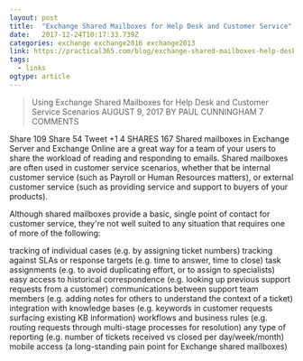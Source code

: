 ```yaml
---
layout: post 
title:  "Exchange Shared Mailboxes for Help Desk and Customer Service" 
date:   2017-12-24T10:17:33.739Z 
categories: exchange exchange2016 exchange2013
link: https://practical365.com/blog/exchange-shared-mailboxes-help-desk-customer-support/ 
tags:
  - links
ogtype: article 
---
```


> Using Exchange Shared Mailboxes for Help Desk and Customer Service Scenarios
AUGUST 9, 2017 BY PAUL CUNNINGHAM 7 COMMENTS

Share
109
Share
54
Tweet
+1
4
SHARES 167
Shared mailboxes in Exchange Server and Exchange Online are a great way for a team of your users to share the workload of reading and responding to emails. Shared mailboxes are often used in customer service scenarios, whether that be internal customer service (such as Payroll or Human Resources matters), or external customer service (such as providing service and support to buyers of your products).

Although shared mailboxes provide a basic, single point of contact for customer service, they're not well suited to any situation that requires one of more of the following:

tracking of individual cases (e.g. by assigning ticket numbers)
tracking against SLAs or response targets (e.g. time to answer, time to close)
task assignments (e.g. to avoid duplicating effort, or to assign to specialists)
easy access to historical correspondence (e.g. looking up previous support requests from a customer)
communications between support team members (e.g. adding notes for others to understand the context of a ticket)
integration with knowledge bases (e.g. keywords in customer requests surfacing existing KB information)
workflows and business rules (e.g. routing requests through multi-stage processes for resolution)
any type of reporting (e.g. number of tickets received vs closed per day/week/month)
mobile access (a long-standing pain point for Exchange shared mailboxes)
